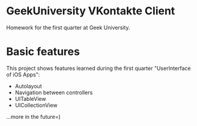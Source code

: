 
# GeekUniversity VKontakte Client

Homework for the first quarter at Geek University.

# Basic features

This project shows features learned during the first quarter "UserInterface of iOS Apps":

* Autolayout
* Navigation between controllers
* UITableView
* UICollectionView

...more in the future=)
